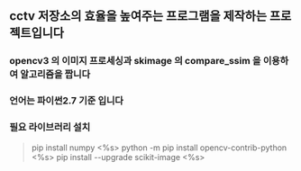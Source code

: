 ## cctv 저장소의 효율을 높여주는 프로그램을 제작하는 프로젝트입니다
### opencv3 의 이미지 프로세싱과 skimage 의 compare_ssim 을 이용하여 알고리즘을 짭니다
### 언어는 파이썬2.7 기준 입니다


### 필요 라이브러리 설치

>pip install numpy <%s>
>python -m pip install opencv-contrib-python <%s>
>pip install --upgrade scikit-image <%s>


